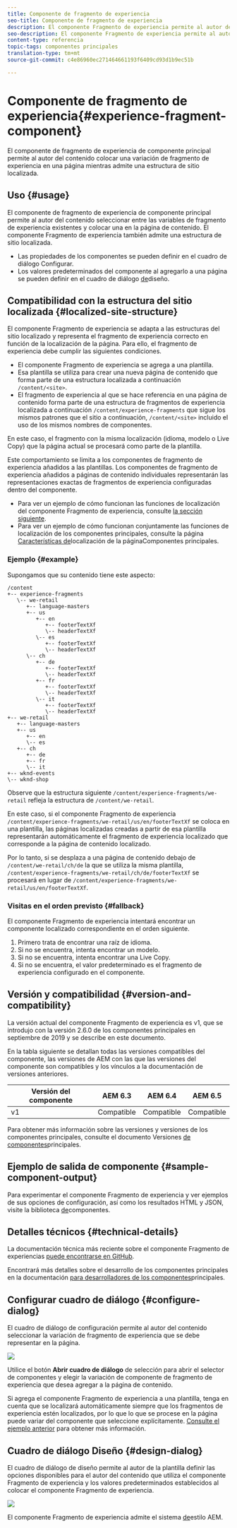 ```yaml
---
title: Componente de fragmento de experiencia
seo-title: Componente de fragmento de experiencia
description: El componente Fragmento de experiencia permite al autor del contenido agregar una variación de fragmento de experiencia a una página.
seo-description: El componente Fragmento de experiencia permite al autor del contenido agregar una variación de fragmento de experiencia a una página.
content-type: referencia
topic-tags: componentes principales
translation-type: tm+mt
source-git-commit: c4e86960ec271464661193f6409cd93d1b9ec51b

---
```



# Componente de fragmento de experiencia{#experience-fragment-component}

El componente de fragmento de experiencia de componente principal permite al autor del contenido colocar una variación de fragmento de experiencia en una página mientras admite una estructura de sitio localizada.

## Uso {#usage}

El componente de fragmento de experiencia de componente principal permite al autor del contenido seleccionar entre las variables de fragmento de experiencia existentes y colocar una en la página de contenido. El componente Fragmento de experiencia también admite una estructura de sitio localizada.

* Las propiedades de los componentes se pueden definir en el cuadro de diálogo [](#configure-dialog)Configurar.
* Los valores predeterminados del componente al agregarlo a una página se pueden definir en el cuadro de diálogo [de](#design-dialog)diseño.

## Compatibilidad con la estructura del sitio localizada {#localized-site-structure}

El componente Fragmento de experiencia se adapta a las estructuras del sitio localizado y representa el fragmento de experiencia correcto en función de la localización de la página. Para ello, el fragmento de experiencia debe cumplir las siguientes condiciones.

* El componente Fragmento de experiencia se agrega a una plantilla.
* Esa plantilla se utiliza para crear una nueva página de contenido que forma parte de una estructura localizada a continuación `/content/<site>`.
* El fragmento de experiencia al que se hace referencia en una página de contenido forma parte de una estructura de fragmentos de experiencia localizada a continuación `/content/experience-fragments` que sigue los mismos patrones que el sitio a continuación, `/content/<site>` incluido el uso de los mismos nombres de componentes.

En este caso, el fragmento con la misma localización (idioma, modelo o Live Copy) que la página actual se procesará como parte de la plantilla.

Este comportamiento se limita a los componentes de fragmento de experiencia añadidos a las plantillas. Los componentes de fragmento de experiencia añadidos a páginas de contenido individuales representarán las representaciones exactas de fragmentos de experiencia configuradas dentro del componente.

* Para ver un ejemplo de cómo funcionan las funciones de localización del componente Fragmento de experiencia, consulte [la sección siguiente](#example).
* Para ver un ejemplo de cómo funcionan conjuntamente las funciones de localización de los componentes principales, consulte la página [Características de](localization.md)localización de la páginaComponentes principales.

### Ejemplo {#example}

Supongamos que su contenido tiene este aspecto:

```
/content
+-- experience-fragments
   \-- we-retail
      +-- language-masters
      +-- us
         +-- en
            +-- footerTextXf
            \-- headerTextXf
         \-- es
            +-- footerTextXf
            \-- headerTextXf
      \-- ch
         +-- de
            +-- footerTextXf
            \-- headerTextXf
         +-- fr
            +-- footerTextXf
            \-- headerTextXf
         \-- it
            +-- footerTextXf
            \-- headerTextXf
+-- we-retail
   +-- language-masters
   +-- us
      +-- en
      \-- es
   +-- ch
      +-- de
      +-- fr
      \-- it
+-- wknd-events
\-- wknd-shop
```

Observe que la estructura siguiente `/content/experience-fragments/we-retail` refleja la estructura de `/content/we-retail`.

En este caso, si el componente Fragmento de experiencia `/content/experience-fragments/we-retail/us/en/footerTextXf` se coloca en una plantilla, las páginas localizadas creadas a partir de esa plantilla representarán automáticamente el fragmento de experiencia localizado que corresponde a la página de contenido localizado.

Por lo tanto, si se desplaza a una página de contenido debajo de `/content/we-retail/ch/de` la que se utiliza la misma plantilla, `/content/experience-fragments/we-retail/ch/de/footerTextXf` se procesará en lugar de `/content/experience-fragments/we-retail/us/en/footerTextXf`.

### Visitas en el orden previsto {#fallback}

El componente Fragmento de experiencia intentará encontrar un componente localizado correspondiente en el orden siguiente.

1. Primero trata de encontrar una raíz de idioma.
1. Si no se encuentra, intenta encontrar un modelo.
1. Si no se encuentra, intenta encontrar una Live Copy.
1. Si no se encuentra, el valor predeterminado es el fragmento de experiencia configurado en el componente.

## Versión y compatibilidad {#version-and-compatibility}

La versión actual del componente Fragmento de experiencia es v1, que se introdujo con la versión 2.6.0 de los componentes principales en septiembre de 2019 y se describe en este documento.

En la tabla siguiente se detallan todas las versiones compatibles del componente, las versiones de AEM con las que las versiones del componente son compatibles y los vínculos a la documentación de versiones anteriores.

| Versión del componente | AEM 6.3 | AEM 6.4 | AEM 6.5 |
|--- |--- |--- |---|
| v1 | Compatible | Compatible | Compatible |

Para obtener más información sobre las versiones y versiones de los componentes principales, consulte el documento Versiones [de componentes](versions.md)principales.

## Ejemplo de salida de componente {#sample-component-output}

Para experimentar el componente Fragmento de experiencia y ver ejemplos de sus opciones de configuración, así como los resultados HTML y JSON, visite la biblioteca [de](http://opensource.adobe.com/aem-core-wcm-components/library/experience-fragment.html)componentes.

## Detalles técnicos {#technical-details}

La documentación técnica más reciente sobre el componente Fragmento de experiencias [puede encontrarse en GitHub](https://github.com/adobe/aem-core-wcm-components/tree/master/content/src/content/jcr_root/apps/core/wcm/components/experience-fragment/v1/experience-fragment).

Encontrará más detalles sobre el desarrollo de los componentes principales en la documentación [para desarrolladores de los componentes](developing.md)principales.

## Configurar cuadro de diálogo {#configure-dialog}

El cuadro de diálogo de configuración permite al autor del contenido seleccionar la variación de fragmento de experiencia que se debe representar en la página.

![](assets/screen-shot-2019-08-23-10.49.21.png)

Utilice el botón **Abrir cuadro de diálogo** de selección para abrir el selector de componentes y elegir la variación de componente de fragmento de experiencia que desea agregar a la página de contenido.

Si agrega el componente Fragmento de experiencia a una plantilla, tenga en cuenta que se localizará automáticamente siempre que los fragmentos de experiencia estén localizados, por lo que lo que se procese en la página puede variar del componente que seleccione explícitamente. [Consulte el ejemplo anterior](#example) para obtener más información.

## Cuadro de diálogo Diseño {#design-dialog}

El cuadro de diálogo de diseño permite al autor de la plantilla definir las opciones disponibles para el autor del contenido que utiliza el componente Fragmento de experiencia y los valores predeterminados establecidos al colocar el componente Fragmento de experiencia.

![](assets/screen-shot-2019-08-23-10.48.36.png)

El componente Fragmento de experiencia admite el sistema [de](authoring.md#component-styling)estilo AEM.
